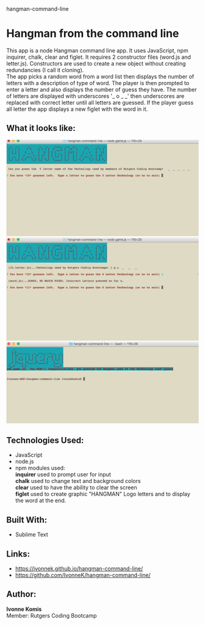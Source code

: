 hangman-command-line
# Hangman from the command line
This app is a node Hangman command line app.  It uses JavaScript, npm inquirer, chalk, clear and figlet. It requires 2 constructor files (word.js and letter.js). Constructors are used to create a new object without creating redundancies (I call it cloning).<br> 
The app picks a random word from a word list then displays the number of letters with a description of type of word. The player is then prompted to enter a letter and also displays the number of guess they have. The number of letters are displayed with underscores  '_ o _ _' then underscores are replaced with correct letter until all letters are guessed. If the player guess all letter the app displays a new figlet with the word in it.

## What it looks like:
![alt text](screenshots/hangmanstartscreen1.png "Hangman Screen START")
![alt text](screenshots/hangmannomatchscreen2.png "Hangman Screen NO MATCH")
![alt text](screenshots/hangmanwinscreen3.png "Hangman Screen YOU WIN")


## Technologies Used: 
- JavaScript 
- node.js 
- npm modules used:<br>
**inquirer** used to prompt user for input<br>
**chalk** used to change text and background colors<br>
**clear** used to have the ability to clear the screen<br>
**figlet** used to create graphic "HANGMAN" Logo letters and to display the word at the end.

## Built With:
* Sublime Text

## Links: 	
- https://ivonnek.github.io/hangman-command-line/<br>
- https://github.com/IvonneK/hangman-command-line/


## Author: 
**Ivonne Komis**<br>
Member: Rutgers Coding Bootcamp
